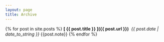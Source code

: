 ```yaml
---
layout: page
title: Archive
---
```


{% for post in site.posts %}
  **[ {{ post.title }} ]({{ post.url }})**&nbsp;&nbsp;*{{ post.date | date_to_string }}*
  {{post.note}}
{% endfor %}
